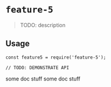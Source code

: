 # `feature-5`

> TODO: description

## Usage


```
const feature5 = require('feature-5');

// TODO: DEMONSTRATE API
```
some doc stuff
some doc stuff
